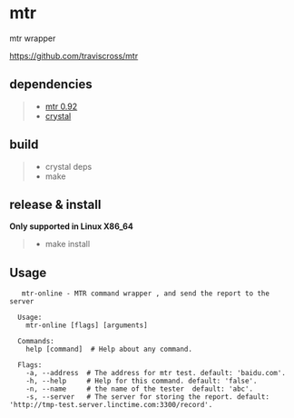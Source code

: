 # mtr

mtr wrapper 

https://github.com/traviscross/mtr

## dependencies

> * [mtr 0.92 ](https://github.com/traviscross/mtr)
> * [crystal](https://crystal-lang.org/) 

## build

> * crystal deps
> * make

## release & install

**Only supported in Linux X86_64**

> * make install

## Usage

```
   mtr-online - MTR command wrapper , and send the report to the server

  Usage:
    mtr-online [flags] [arguments]

  Commands:
    help [command]  # Help about any command.

  Flags:
    -a, --address  # The address for mtr test. default: 'baidu.com'.
    -h, --help     # Help for this command. default: 'false'.
    -n, --name     # the name of the tester  default: 'abc'.
    -s, --server   # The server for storing the report. default: 'http://tmp-test.server.linctime.com:3300/record'.
```


